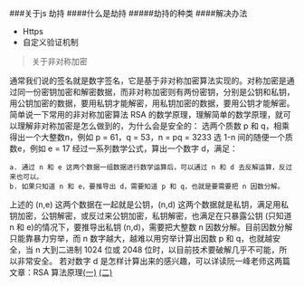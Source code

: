 ###关于js 劫持
####什么是劫持
#####劫持的种类
####解决办法

* Https
* 自定义验证机制

> 关于非对称加密

通常我们说的签名就是数字签名，它是基于非对称加密算法实现的。对称加密是通过同一份密钥加密和解密数据，而非对称加密则有两份密钥，分别是公钥和私钥，用公钥加密的数据，要用私钥才能解密，用私钥加密的数据，要用公钥才能解密。
简单说一下常用的非对称加密算法 RSA 的数学原理，理解简单的数学原理，就可以理解非对称加密是怎么做到的，为什么会是安全的：
选两个质数 p 和 q，相乘得出一个大整数n，例如 p = 61，q = 53，n = pq = 3233
选 1-n 间的随便一个质数e，例如 e = 17
经过一系列数学公式，算出一个数字 d，满足：

    a. 通过 n 和 e 这两个数据一组数据进行数学运算后，可以通过 n 和 d 去反解运算，反过来也可以。
    b. 如果只知道 n 和 e，要推导出 d，需要知道 p 和 q，也就是要需要把 n 因数分解。
上述的 (n,e) 这两个数据在一起就是公钥，(n,d) 这两个数据就是私钥，满足用私钥加密，公钥解密，或反过来公钥加密，私钥解密，也满足在只暴露公钥 (只知道 n 和 e)的情况下，要推导出私钥 (n,d)，需要把大整数 n 因数分解。目前因数分解只能靠暴力穷举，而 n 数字越大，越难以用穷举计算出因数 p 和 q，也就越安全，当 n 大到二进制 1024 位或 2048 位时，以目前技术要破解几乎不可能，所以非常安全。
若对数字 d 是怎样计算出来的感兴趣，可以详读阮一峰老师这两篇文章：RSA 算法原理[(一)](http://www.ruanyifeng.com/blog/2013/06/rsa_algorithm_part_one.html) [(二)](http://www.ruanyifeng.com/blog/2013/07/rsa_algorithm_part_two.html)

####